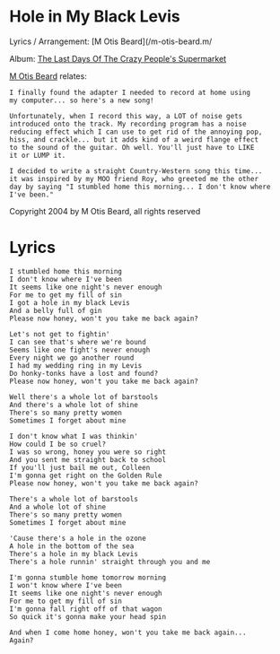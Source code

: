 # Hole in My Black Levis

Lyrics / Arrangement: [M Otis Beard](/m-otis-beard.m/

Album: [The Last Days Of The Crazy People's Supermarket](/the-last-days-of-the-crazy-peoples-supermarket)

[M Otis Beard](/m-otis-beard) relates:

    I finally found the adapter I needed to record at home using 
    my computer... so here's a new song! 

    Unfortunately, when I record this way, a LOT of noise gets 
    introduced onto the track. My recording program has a noise 
    reducing effect which I can use to get rid of the annoying pop, 
    hiss, and crackle... but it adds kind of a weird flange effect 
    to the sound of the guitar. Oh well. You'll just have to LIKE 
    it or LUMP it. 

    I decided to write a straight Country-Western song this time... 
    it was inspired by my MOO friend Roy, who greeted me the other 
    day by saying "I stumbled home this morning... I don't know where 
    I've been." 

Copyright 2004 by M Otis Beard, all rights reserved


# Lyrics
    I stumbled home this morning 
    I don't know where I've been 
    It seems like one night's never enough 
    For me to get my fill of sin 
    I got a hole in my black Levis 
    And a belly full of gin 
    Please now honey, won't you take me back again? 

    Let's not get to fightin' 
    I can see that's where we're bound 
    Seems like one fight's never enough 
    Every night we go another round 
    I had my wedding ring in my Levis 
    Do honky-tonks have a lost and found? 
    Please now honey, won't you take me back again? 

    Well there's a whole lot of barstools 
    And there's a whole lot of shine 
    There's so many pretty women 
    Sometimes I forget about mine 

    I don't know what I was thinkin' 
    How could I be so cruel? 
    I was so wrong, honey you were so right 
    And you sent me straight back to school 
    If you'll just bail me out, Colleen 
    I'm gonna get right on the Golden Rule 
    Please now honey, won't you take me back again? 

    There's a whole lot of barstools 
    And a whole lot of shine 
    There's so many pretty women 
    Sometimes I forget about mine 

    'Cause there's a hole in the ozone 
    A hole in the bottom of the sea 
    There's a hole in my black Levis 
    There's a hole runnin' straight through you and me 

    I'm gonna stumble home tomorrow morning 
    I won't know where I've been 
    It seems like one night's never enough 
    For me to get my fill of sin 
    I'm gonna fall right off of that wagon 
    So quick it's gonna make your head spin 

    And when I come home honey, won't you take me back again... 
    Again? 